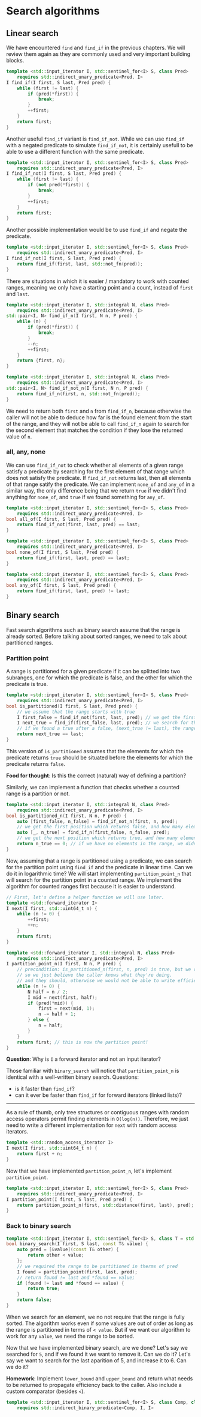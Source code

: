 # Search algorithms

## Linear search

We have encountered `find` and `find_if` in the previous chapters. We will review them again as they are commonly used and very important building blocks.

```c++
template <std::input_iterator I, std::sentinel_for<I> S, class Pred>
    requires std::indirect_unary_predicate<Pred, I>
I find_if(I first, S last, Pred pred) {
    while (first != last) {
        if (pred(*first)) {
            break;
        }
        ++first;
    }
    return first;
}
```

Another useful `find_if` variant is `find_if_not`. While we can use `find_if` with a negated predicate to simulate `find_if_not`, it is certainly usefull to be able to use a different function with the same predicate.
```c++
template <std::input_iterator I, std::sentinel_for<I> S, class Pred>
    requires std::indirect_unary_predicate<Pred, I>
I find_if_not(I first, S last, Pred pred) {
    while (first != last) {
        if (not pred(*first)) {
            break;
        }
        ++first;
    }
    return first;
}
```

Another possible implementation would be to use `find_if` and negate the predicate.
```c++
template <std::input_iterator I, std::sentinel_for<I> S, class Pred>
    requires std::indirect_unary_predicate<Pred, I>
I find_if_not(I first, S last, Pred pred) {
    return find_if(first, last, std::not_fn(pred));
}
```

There are situations in which it is easier / mandatory to work with counted ranges, meaning we only have a starting point and a count, instead of `first` and `last`. 

```c++
template <std::input_iterator I, std::integral N, class Pred>
    requires std::indirect_unary_predicate<Pred, I>
std::pair<I, N> find_if_n(I first, N n, P pred) {
    while (n) {
        if (pred(*first)) {
            break;
        }
        --n;
        ++first;
    }
    return {first, n};
}

template <std::input_iterator I, std::integral N, class Pred>
    requires std::indirect_unary_predicate<Pred, I>
std::pair<I, N> find_if_not_n(I first, N n, P pred) {
    return find_if_n(first, n, std::not_fn(pred));
}
```
We need to return both `first` and `n` from `find_if_n`, because otherwise the caller will not be able to deduce how far is the found element from the start of the range, and they will not be able to call `find_if_n` again to search for the second element that matches the condition if they lose the returned value of `n`.


### all, any, none

We can use `find_if_not` to check whether all elements of a given range satisfy a predicate by searching for the first element of that range which does not satisfy the predicate. If `find_if_not` returns last, then all elements of that range satify the predicate. We can implement `none_of` and `any_of` in a similar way, the only difference being that we return `true` if we didn't find anything for `none_of`, and `true` if we found something for `any_of`.
```c++
template <std::input_iterator I, std::sentinel_for<I> S, class Pred>
    requires std::indirect_unary_predicate<Pred, I>
bool all_of(I first, S last, Pred pred) {
    return find_if_not(first, last, pred) == last;
}

template <std::input_iterator I, std::sentinel_for<I> S, class Pred>
    requires std::indirect_unary_predicate<Pred, I>
bool none_of(I first, S last, Pred pred) {
    return find_if(first, last, pred) == last;
}

template <std::input_iterator I, std::sentinel_for<I> S, class Pred>
    requires std::indirect_unary_predicate<Pred, I>
bool any_of(I first, S last, Pred pred) {
    return find_if(first, last, pred) != last;
}
```


## Binary search

Fast search algorithms such as binary search assume that the range is already sorted. Before talking about sorted ranges, we need to talk about partitioned ranges.

### Partition point

A range is partitioned for a given predicate if it can be splitted into two subranges, one for which the predicate is false, and the other for which the predicate is true.

```c++
template <std::input_iterator I, std::sentinel_for<I> S, class Pred>
    requires std::indirect_unary_predicate<Pred, I>
bool is_partitioned(I first, S last, Pred pred) {
    // we assume that the range starts with true
    I first_false = find_if_not(first, last, pred); // we get the first position which returns false;
    I next_true = find_if(first_false, last, pred); // we search for the next true that appears after a false;
    // if we found a true after a false, (next_true != last), the range is not partitioned
    return next_true == last;
}
```

This version of `is_partitioned` assumes that the elements for which the predicate returns `true` should be situated before the elements for which the predicate returns `false`. 

**Food for thought**: Is this the correct (natural) way of defining a partition?


Similarly, we can implement a function that checks whether a counted range is a partition or not.

```c++
template <std::input_iterator I, std::integral N, class Pred>
    requires std::indirect_unary_predicate<Pred, I>
bool is_partitioned_n(I first, N n, P pred) {
    auto [first_false, n_false] = find_if_not_n(first, n, pred);
    // we get the first position which returns false, and how many elements we still have in the range
    auto [_, n_true] = find_if_n(first_false, n_false, pred);
    // we get the next position which returns true, and how many elements we still have in the remaining range
    return n_true == 0; // if we have no elements in the range, we didn't find any true that is after a false
}
```
Now, assuming that a range is partitioned using a predicate, we can search for the partition point using `find_if` and the predicate in linear time. Can we do it in logarithmic time? 
We will start implementing `partition_point_n` that will search for the partition point in a counted range. We implement the algorithm for counted ranges first because it is easier to understand.
```c++
// First, let's define a helper function we will use later.
template <std::forward_iterator I>
I next(I first, std::uint64_t n) {
    while (n != 0) {
        ++first;
        ++n;
    }
    return first;
}

template <std::forward_iterator I, std::integral N, class Pred>
    requires std::indirect_unary_predicate<Pred, I>
I partition_point_n(I first, N n, P pred) {
    // precondition: is_partitioned_n(first, n, pred) is true, but we can't check for that without traversing the whole range.
    // so we just believe the caller knows what they're doing.
    // and they should, otherwise we would not be able to write efficient code.
    while (n != 0) {
        N half = n / 2;
        I mid = next(first, half);
        if (pred(*mid)) {
            first = next(mid, 1);
            n -= half + 1;
        } else {
            n = half;
        }
    }
    return first; // this is now the partition point!
}
```

**Question**: Why is `I` a forward iterator and not an input iterator?

Those familiar with `binary_search` will notice that `partition_point_n` is identical with a well-written binary search. Questions:
* is it faster than `find_if`?
* can it ever be faster than `find_if` for forward iterators (linked lists)?

***

As a rule of thumb, only tree structures or contiguous ranges with random access operators permit finding elements in `O(log(n))`. Therefore, we just need to write a different implementation for `next` with random access iterators.
```c++
template <std::random_access_iterator I>
I next(I first, std::uint64_t n) {
    return first + n;
}
```

Now that we have implemented `partition_point_n`, let's implement `partition_point`.
```c++
template <std::input_iterator I, std::sentinel_for<I> S, class Pred>
    requires std::indirect_unary_predicate<Pred, I>
I partition_point(I first, S last, Pred pred) {
    return partition_point_n(first, std::distance(first, last), pred);
}
```

### Back to binary search


```c++
template <std::input_iterator I, std::sentinel_for<I> S, class T = std::iter_value_t<I>>
bool binary_search(I first, S last, const T& value) {
    auto pred = [&value](const T& other) {
        return other < value;
    };
    // we required the range to be partitioned in therms of pred
    I found = partition_point(first, last, pred);
    // return found != last and *found == value;
    if (found != last and *found == value) {
        return true;
    }
    return false;
}
```

When we search for an element, we no not require that the range is fully sorted. The algorithm works even if some values are out of order as long as the range is partitioned in terms of `< value`. But if we want our algorithm to work for any `value`, we need the range to be sorted.

Now that we have implemented binary search, are we done? Let's say we searched for `5`, and if we found it we want to remove it. Can we do it? Let's say we want to search for the last aparition of 5, and increase it to 6. Can we do it? 

**Homework**: Implement `lower_bound` and `upper_bound` and return what needs to be returned to propagate efficiency back to the caller. Also include a custom comparator (besides `<`).  
```c++
template <std::input_iterator I, std::sentinel_for<I> S, class Comp, class T = std::iter_value_t<I>>
    requires std::indirect_binary_predicate<Comp, I, I>
```

